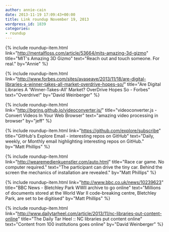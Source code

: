 ```yaml
---
author: annie-cain
date: 2013-11-19 17:09:43+00:00
title: Link roundup November 19, 2013
wordpress_id: 1839
categories:
- roundup
---
```


{% include roundup-item.html
  link="http://mentalfloss.com/article/53664/mits-amazing-3d-gizmo"
  title="MIT's Amazing 3D Gizmo"
  text="Reach out and touch someone.  For real."
  by="Annie"
%}

{% include roundup-item.html
  link="http://www.forbes.com/sites/avaseave/2013/11/18/are-digital-libraries-a-winner-takes-all-market-overdrive-hopes-so/"
  title="Are Digital Libraries A 'Winner-Takes-All' Market? OverDrive Hopes So - Forbes"
  text="Overdrive!"
  by="David Weinberger"
%}

{% include roundup-item.html
  link="http://bgrins.github.io/videoconverter.js/"
  title="videoconverter.js - Convert Videos In Your Web Browser"
  text="amazing video processing in browser"
  by="jeff"
%}

{% include roundup-item.html
  link="https://github.com/explore/subscribe"
  title="GitHub's Explore Email - interesting repos on GitHub"
  text="Daily, weekly, or Monthly email highlighting interesting repos on GitHub."
  by="Matt Phillips"
%}

{% include roundup-item.html
  link="http://wearemedienkuenstler.com/auto.html"
  title="Race car game. No computer required."
  text="The participant can drive the tiny car. Behind the screen the mechanics of installation are revealed."
  by="Matt Phillips"
%}

{% include roundup-item.html
  link="http://www.bbc.co.uk/news/10239623"
  title="BBC News - Bletchley Park WWII archive to go online"
  text="Millions of documents stored at the World War II code-breaking centre, Bletchley Park, are set to be digitised"
  by="Matt Phillips"
%}

{% include roundup-item.html
  link="http://www.dailytarheel.com/article/2013/11/nc-libraries-put-content-online"
  title="The Daily Tar Heel :: NC libraries put content online"
  text="Content from 100 institutions goes online"
  by="David Weinberger"
%}

